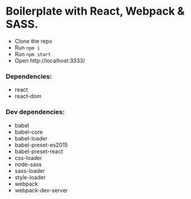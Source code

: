 # Boilerplate with React, Webpack & SASS.

- Clone the repo
- Run `npm i`
- Run `npm start`
- Open http://localhost:3333/


### Dependencies:

- react
- react-dom

### Dev dependencies:

- babel
- babel-core
- babel-loader
- babel-preset-es2015
- babel-preset-react
- css-loader
- node-sass
- sass-loader
- style-loader
- webpack
- webpack-dev-server
